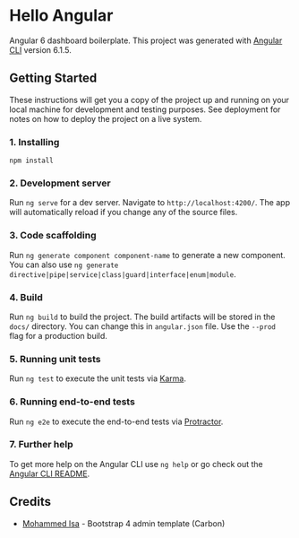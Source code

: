 # Hello Angular
Angular 6 dashboard boilerplate. This project was generated with [Angular CLI](https://github.com/angular/angular-cli) version 6.1.5.

## Getting Started
These instructions will get you a copy of the project up and running on your local machine for development and testing purposes. See deployment for notes on how to deploy the project on a live system.

### 1. Installing
```
npm install
```

### 2. Development server

Run `ng serve` for a dev server. Navigate to `http://localhost:4200/`. The app will automatically reload if you change any of the source files.

### 3. Code scaffolding

Run `ng generate component component-name` to generate a new component. You can also use `ng generate directive|pipe|service|class|guard|interface|enum|module`.

### 4. Build

Run `ng build` to build the project. The build artifacts will be stored in the `docs/` directory. You can change this in `angular.json` file. Use the `--prod` flag for a production build.

### 5. Running unit tests

Run `ng test` to execute the unit tests via [Karma](https://karma-runner.github.io).

### 6. Running end-to-end tests

Run `ng e2e` to execute the end-to-end tests via [Protractor](http://www.protractortest.org/).

### 7. Further help

To get more help on the Angular CLI use `ng help` or go check out the [Angular CLI README](https://github.com/angular/angular-cli/blob/master/README.md).

## Credits
* [Mohammed Isa](https://github.com/mohd-isa/carbon) - Bootstrap 4 admin template (Carbon)
